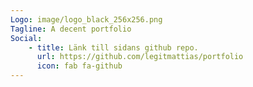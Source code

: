 ```yaml
---
Logo: image/logo_black_256x256.png
Tagline: A decent portfolio
Social:
    - title: Länk till sidans github repo.
      url: https://github.com/legitmattias/portfolio
      icon: fab fa-github
---
```

